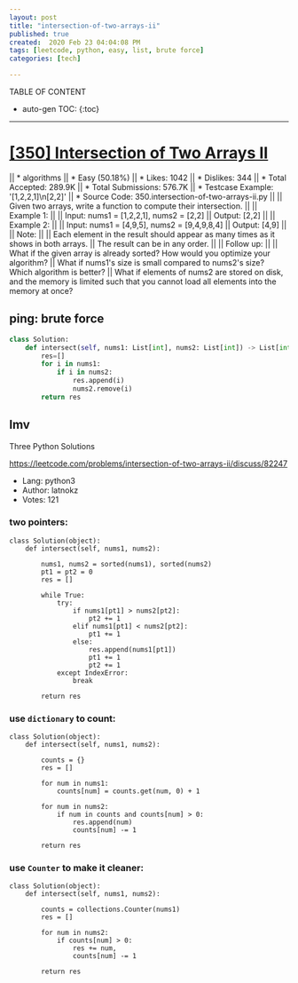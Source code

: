 ```yaml
---
layout: post
title: "intersection-of-two-arrays-ii"
published: true
created:  2020 Feb 23 04:04:08 PM
tags: [leetcode, python, easy, list, brute force]
categories: [tech]

---
```


TABLE OF CONTENT

* auto-gen TOC:
{:toc}

- - -

# [[350] Intersection of Two Arrays II](https://leetcode.com/problems/intersection-of-two-arrays-ii/description/)

|| * algorithms
|| * Easy (50.18%)
|| * Likes:    1042
|| * Dislikes: 344
|| * Total Accepted:    289.9K
|| * Total Submissions: 576.7K
|| * Testcase Example:  '[1,2,2,1]\n[2,2]'
|| * Source Code:       350.intersection-of-two-arrays-ii.py
|| 
|| Given two arrays, write a function to compute their intersection.
|| 
|| Example 1:
|| 
|| Input: nums1 = [1,2,2,1], nums2 = [2,2]
|| Output: [2,2]
|| 
|| Example 2:
|| 
|| Input: nums1 = [4,9,5], nums2 = [9,4,9,8,4]
|| Output: [4,9]
|| 
|| Note:
|| 
|| 	Each element in the result should appear as many times as it shows in both arrays.
|| 	The result can be in any order.
|| 
|| Follow up:
|| 
|| 	What if the given array is already sorted? How would you optimize your algorithm?
|| 	What if nums1's size is small compared to nums2's size? Which algorithm is better?
|| 	What if elements of nums2 are stored on disk, and the memory is limited
        such that you cannot load all elements into the memory at once?


## ping: brute force

```python
class Solution:
    def intersect(self, nums1: List[int], nums2: List[int]) -> List[int]:
        res=[]
        for i in nums1:
            if i in nums2:
                res.append(i)
                nums2.remove(i)
        return res
```

## lmv

Three Python Solutions

https://leetcode.com/problems/intersection-of-two-arrays-ii/discuss/82247

* Lang:    python3
* Author:  latnokz
* Votes:   121

### **two pointers:**

    class Solution(object):
        def intersect(self, nums1, nums2):

            nums1, nums2 = sorted(nums1), sorted(nums2)
            pt1 = pt2 = 0
            res = []

            while True:
                try:
                    if nums1[pt1] > nums2[pt2]:
                        pt2 += 1
                    elif nums1[pt1] < nums2[pt2]:
                        pt1 += 1
                    else:
                        res.append(nums1[pt1])
                        pt1 += 1
                        pt2 += 1
                except IndexError:
                    break

            return res

### **use `dictionary` to count:**

    class Solution(object):
        def intersect(self, nums1, nums2):

            counts = {}
            res = []

            for num in nums1:
                counts[num] = counts.get(num, 0) + 1

            for num in nums2:
                if num in counts and counts[num] > 0:
                    res.append(num)
                    counts[num] -= 1

            return res

### **use `Counter` to make it cleaner:**

    class Solution(object):
        def intersect(self, nums1, nums2):
    
            counts = collections.Counter(nums1)
            res = []

            for num in nums2:
                if counts[num] > 0:
                    res += num,
                    counts[num] -= 1

            return res

